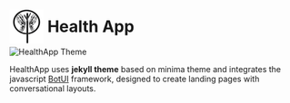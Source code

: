 # <img src="/assets/img/conversional_ui_logo_60px.png" style="height: 60px; margin-bottom: -20px;"> Health App


![HealthApp Theme](/assets/img/ezgif.com-video-to-gif.gif)

HealthApp uses **jekyll theme** based on minima theme and integrates the javascript [BotUI](https://github.com/botui/botui) framework, designed to create landing pages with conversational layouts.